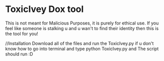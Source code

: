 # ToxicIvey Dox tool
This is not meant for Malicious Purposes, it is purely for ethical use.
If you feel like someone is stalking u and u wan't to find their identity then this is the tool for you!

//Installation
Download all of the files and run the ToxicIvey.py
if u don't know how to go into terminal and type
python ToxicIvey.py
and The script should run :D
